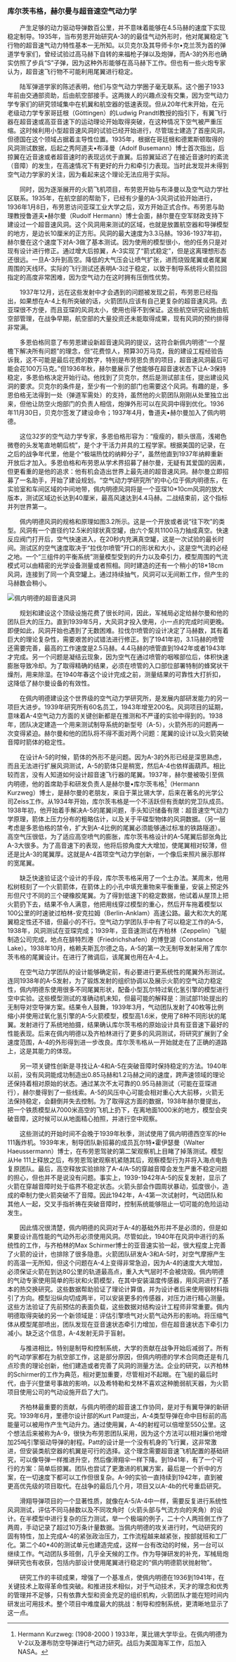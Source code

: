 ### 库尔茨韦格，赫尔曼与超音速空气动力学

　　产生足够的动力驱动导弹数百公里，并不意味着能够在4.5马赫的速度下实现稳定制导。1935年，当布劳恩开始研究A-3的的最佳气动外形时，他对尾翼稳定飞行物的超音速气动力特性基本一无所知。以贝克尔及其导师卡尔•克兰茨为首的弹道学专家们，曾经试验过高马赫下自转的来福枪子弹以及炮弹，而A-3的外形也确实仿照了步兵“S”子弹，因为这种外形能够在高马赫下工作。但也有一些火炮专家认为，超音速飞行物不可能利用尾翼进行稳定。

　　陆军弹道学家的陈述表明，他们与空气动力学圈子毫无联系。这个圈子1933年前由交通部资助，后由航空部接手。这两拨人的兴趣点没有交集，因为空气动力学专家们的研究领域集中在机翼和航空器的低速表现。但从20年代末开始，在元老级动力学专家哥廷根（Göttingen）的Ludwig Prandtl教授的指引下，有翼飞行器在超音速或高亚音速下的运动理论开始取得突破，在这种情况下空气被严重压缩。这时候利用小型超音速风洞的试验已经开始进行，尽管瑞士建造了首座风洞，但德国在这个领域占据着主导性位置。1935年，根据在哥廷根和德累斯顿取得的风洞测试数据，后起之秀阿道夫•布泽曼（Adolf Busemann）博士首次指出，后掠翼在近音速或者超音速时的表现远优于直翼。后掠翼延迟了在接近音速时的紊流（音障）的发生，在高速情况下有更好的升力和牵引力表现。当时此发现并未得到空气动力学家的关注，因为看起来这个理论无法应用于实际。

　　同时，因为逐渐展开的火箭飞机项目，布劳恩开始与布泽曼以及空气动力学社区联系。1935年，在航空部的帮助下，已经有少量的A-3风洞试验开始进行，1936年1月8日，布劳恩访问亚琛工业大学之后，双方开始正式合作。布劳恩与助理教授鲁道夫•赫尔曼（Rudolf Hermann）博士会面，赫尔曼在空军财政支持下建设过一个超音速风洞。这个风洞用来测试的区域，也就是放置航空器和导弹模型的地方，是边长10厘米的正方形。风洞的最大速度为3.3马赫。1936-1937年初，赫尔曼在这个速度下对A-3做了基本测试。因为使用的模型很小，他的任务只是对现有设计进行修正。通过增大后掠翼，A-3实现了“箭式稳定”，但是这离理想形态还很远。一旦A-3升到高空。降低的大气压会让喷气扩张，进而烧毁尾翼或者尾翼周围的天线环。实际的飞行测试还表明A-3过于稳定，以致于制导系统将火箭拉回指定的高度非常困难，因为空气动力在这时拥有压倒性优势。

　　1937年12月，远在这些发射中才会遇到的问题被发现之前，布劳恩已经指出，如果想在A-4上有所突破的话，火箭团队应该有自己更复杂的超音速风洞。去亚琛很不方便，而且亚琛的风洞太小，使用也得不到保证。这些航空研究设施由航空部管理，在战争早期，航空部的大量投资还未能取得成果，现有风洞的预约排得非常满。

　　多恩伯格同意了布劳恩建设新超音速风洞的提议，这符合新佩内明德“一个屋檐下解决所有问题”的理念，但“花费惊人，预算30万马克，我的建设工程经验告诉我，这不可能是最后花费的数字，特别是布劳恩负责的项目，超音速风洞最后可能会花100万马克。”但1936年秋，赫尔曼展示了他能够在超音速状态下让A-3保持稳定，多恩伯格决定开始行动。他找到了贝克尔，然后是测试部主任，提出建设风洞的要求。贝克尔的条件是，至少有一个别的部门也需要这个风洞。有趣的是，多恩伯格无法得到一处（弹道军需处）的支持，虽然他的火箭团队刚刚从处里独立出来，但他让防空火炮部门的负责人相信，炮弹外形可以在风洞中得到优化。1936年11月30日，贝克尔签发了建设命令；1937年4月，鲁道夫•赫尔曼加入了佩内明德。

　　这位32岁的空气动力学专家，多恩伯格形容为：“瘦瘦的，额头很高，浅褐色微卷的头发笔直地朝后梳”，是个才干活力并具的工程学家。根据美国的记录，在之后的战争年代里，他是个“极端热忱的纳粹分子”，虽然他直到1937年纳粹重新开放后才加入。多恩伯格和布劳恩从学术界招募了赫尔曼，无疑有其爱国的因素，但更看重的是他的追求：他有机会造出世界上最先进的超音速风洞。赫尔曼立即招募了一名助手，开始了建设规划。“空气动力学研究所”的中心位于佩内明德东，在实验室和车间区域的中间地带，佩内明德风洞将是一个亚琛10\*10cm风洞的放大版本，测试区域边长达到40厘米，最高风速达到4.4马赫。二战结束前，这个指标并列世界第一。

　　佩内明德风洞的规格和原理如图3.2所示。这是一个开放或者说“往下吹”的类型。风洞有一个直径约12.5米的球状真空罐，由六个泵共1100马力抽成真空。快速反应阀门打开后，空气快速进入，在20秒内充满真空罐，这是一次试验的最长时间。测试区的空气速度取决于“拉伐尔喷管”开口的形状和大小，这是空气流的必经之地。一个“三组件的平衡系统”测量模型受到的升力以及牵引力，模型周围的气流模式可以由精密的光学设备测量或者照相。同时建造的还有一个稍小的18\*18cm风洞，连接到了同一个真空罐上。通过持续抽气，风洞可以无间断工作，但产生的马赫数会稍小。

![佩内明德的超音速风洞](../styles/Wind_tunnel.png)

　　规划和建设这个顶级设施花费了很长时间，因此，军械局必定给赫尔曼和他的团队巨大的压力。直到1939年5月，大风洞才投入使用，小一点的完成时间更晚。即便如此，风洞开始也遇到了无数困难。拉伐尔喷管的设计决定了马赫数，其有着巨大的理论复杂性，需要艰苦的试错法进行修正。到了1941年初，3.1马赫的喷管还需要完善，最高的工作速度是2.5马赫。4.4马赫的喷管直到1942年或者1943年才完成。另一个问题是凝结云现象，因为空气在通过喷管的咽喉部位后，体积快速膨胀导致冷却。为了取得精确的结果，必须在喷管的入口部位部署特制的蜂窝状干燥剂，用来除湿。在1940年春这个设计完成之前，测量结果的可靠性大打折扣，这降低了赫尔曼设备的有效性。

　　在佩内明德建设这个世界级的空气动力学研究所，是发展内部研发能力的另一项巨大进步。1939年研究所有60名员工，1943年增至200名。风洞项目的延期，意味着A-4空气动力方面的关键创新都是在推测和不严谨的实验中得到的。1938年，团队决定建造一个用来测试制导系统的新型号（A-5），火箭外形的问题再一次变得紧迫。赫尔曼和他的团队将不得不面对两个问题：尾翼的设计以及火箭突破音障时箭体的稳定性。

　　在设计A-5的时候，箭体的外形不是问题。因为A-3的外形已经是深思熟虑，而且无法进行扩展风洞测试，A-5的箭体只是稍宽，然后A-4也依样画葫芦。相比较而言，没有人知道如何设计超音速飞行器的尾翼。1937年，赫尔曼被吸引至佩内明德，他的首席助手和研发负责人是赫尔曼•库尔茨韦格[^1]（Hermann Kurzweg）博士，是赫尔曼的老朋友，来自于莱比锡大学，后来在著名的光学公司Zeiss工作。从1934年开始，库尔茨韦格是一个不活跃但有贡献的党卫队成员。1938年初，他开始着手解决A-5的尾翼问题，手头知识储备有限：超音速空气动力学原理，箭体上压力分布的粗略估计，以及关于平碟型物体的风洞数据。（另一层考虑是多恩伯格的禁令，扩大到A-4比例的尾翼必须能够通过标准的铁路隧道）。高空气压很低，为了适应高空喷气的膨胀，库尔茨韦格设计的A-5尾翼后部张角比A-3大很多。为了高音速下的表现，他将后掠角度大大增加，使尾翼相对较薄，但还是比A-3的尾翼厚。这就是A-4首项空气动力学创新，一个像后来照片展示那样的宽尾翼。

　　缺乏快速验证这个设计的手段，库尔茨韦格采用了一个土办法。某周末，他用松树枝刻了一个火箭箭体，在箭体上的小孔中填充重物来平衡重量，安装上预定外形但尺寸不同的三个硬橡胶尾翼。为了得到低速下的稳定数据，他试着从屋顶上把火箭扔下去，结果不令人满意，他把用线穿过模型的重心，然后开车拖着模型以100公里的时速驶过柏林-安克拉姆（Berlin-Anklam）高速公路。最大和次大的尾翼稳定性还不错，但最小的不行。空气动力学团队手中有了可以稳定工作的A-5，1938年，风洞测试在亚琛完成；1939年，亚音速测试在齐柏林（Zeppelin）飞艇制造公司完成，地点在腓特烈港（Friedrichshafen）的博登湖（Constance Lake）。1938年10月，格赖夫斯瓦尔德之岛，A-5的第一次无制导发射采用了库尔茨韦格的尾翼设计。在进行了微调后，该尾翼也用在A-4上。

　　在空气动力学团队的设计能够确定前，有必要进行更系统性的尾翼外形测试。连同1938年的A-5发射，为了锻炼发射的组织协调以及展示火箭的空气动力稳定性，佩内明德东使用很多不同尾翼形状，配备小型瓦尔特过氧化氢引擎的模型进行空中实验。这些模型测试的准确动机未知，但最可能的解释是：测试部11处提出的无制导对空导弹方案。结果令人鼓舞，1939年3月，气动团队发射了40枚等比例缩小并使用过氧化氢引擎的A-5火箭模型，模型高1.6米，使用了8种不同形状的尾翼。发射进行了系统地拍摄，结果确认库尔茨韦格的原始设计具有亚音速下最好的性能表现。后来在佩内明德以及齐柏林进行了更多的风洞测试，将研究扩展到了全速度范围，A-4的外形得到进一步改良。库尔茨韦格从一开始就走在了正确的道路上，这是其能力的体现。

　　另一项关键性创新是寻找让A-4和A-5在突破音障时保持稳定的方法。1940年以前，没有风洞能成功制造出0.85马赫和1.2马赫之间的速度，跨声速领域的理论还保持着相对原始的状态。通过某次不太可靠的0.95马赫测试（可能在亚琛进行），赫尔曼得到了一些线索。A-5的风压中心可能会相对重心大大前移，火箭无法保持稳定，会翻倒并失去控制。为了取得这方面的数据，1938年赫尔曼提出，把一个铁质模型从7000米高空的飞机上扔下，在离地面1000米的地方，模型会突破音障，这时候可以从地面精心拍照，并进行空中观察。

　　这些测试的开始时间不会晚于1939年秋季，测试使用了佩内明德西空军的He 111轰炸机。1939年末，制导团队新招募的成员瓦尔特•霍伊瑟曼（Walter Haeussermann）博士，在布劳恩驾驶的第二架观察机上目睹了掉落测试。模型从He 111上释放之后，布劳恩驾驶观察机紧随其后，观察模型行为并将入海点电告复原团队。最后，高空释放实验排除了A-4/A-5的穿越音障会发生严重不稳定问题的担心，但也并不是说没有问题。事实上，1939-1942年A-5的反复发射，显示了火箭在穿越音障时处于临界不稳定状态。火箭头部会作圆周状暴动，弧度很小，造成的牵制力使火箭突破不了音障。因此1942年，A-4第一次试射时，气动团队和其他人一起，交叉手指祈祷在突破音障时，控制系统能够阻止一切可能的危险运动发生。

　　因此情况很清楚，佩内明德的风洞对于A-4的基础外形并不是必须的，但是如果要设计高性能的气动外形必须使用风洞。尽管如此，1940年在风洞中进行的系统性的工作，与齐柏林的Max Schirmer博士的亚音速实验一起，很大程度上完善了火箭的设计，也排除了很多隐患。火箭团队研发A-3和A-5时，对空气摩擦产生的高温一无所知，但这个问题在A-4上变得非常急迫，因为A-4的速度大大增加，必须保证火箭在到达80公里的轨道最高点，重入大气层时不会被烧毁。佩内明德的气动专家使用简单的形状和火箭模型，在其中安装温度传感器，用风洞进行了基本的热交换研究。这些数据帮助验证了理论计算值，并为设计者后来使用钢材料指引了方向。模型沿纵向切成两半，可以安装更多的传感器，对压力进行精心测量。这些方法验证了先前预估的表面负载，这些数据对结构设计工程师非常重要。佩内明德取得突破的另一个新领域是：评估引擎喷气对火箭气动外形的影响。将压缩气体从模型尾部喷出，团队发现在亚音速状态牵引力增加，但在超音速状态下牵引力减小。缺乏这个信息，A-4发射无异于盲射。

　　与推进相比，特别是制导和控制系统，大学的贡献在战争开始后减弱了。所有的气动学家都在为航空部工作，这是部分原因，但佩内明德的学术合同商还是有几点珍贵的理论创新，他们建造或者完善了风洞的测量方法。企业的研究，以齐柏林的Schirmer的工作为典范，相对更加重要，尽管相对不起眼。在飞艇的最后时代，由于兴登堡号事故的影响，以及希特勒和戈林不喜欢这种脆弱航天器，为火箭项目使用公司的气动设施开启了大门。

　　齐柏林最重要的贡献，与佩内明德的超音速工作协同，是对于有翼导弹的新研究。1939年6月，里德尔设计部的Kurt Patt提出，A-4类型导弹在命中目标前的高能量可以被用作产生气动升力。通过使用翼，A-4的射程可以倍增至550公里。这个想法后来被称为A-9，很快为布劳恩团队采用，因为这个方法可以相对廉价地增加25吨引擎驱动导弹的射程。Patt的设计是一个没有机身的飞行翼，这非常激进，但安装类航空器的机翼是可行的选择。这个理念需要超音速飞机配置的基础研究，可以像导弹一样推进升空，然后像滑翔伞一样下降。到1941年，有了一个可行的方案：简单后掠翼。团队也尝试了更激进的机翼方案，最后是一个折中的方案，在一切速度下都可以工作但很复杂。A-9的实验一直持续到1942年，直到被更高优先级的项目取代。在战争的最后几个月，项目又以A-4b的代号重启研究。

　　滑翔导弹项目的一个显著性质，就像在A-5/A-4中一样，需要反复进行系统性风洞测试，评估不同马赫数以及不同攻角时（火箭头部与气流方向的夹角）的设计。在半模型中进行复杂的压力测试，举一个极端的例子，二十个人两班倒工作了两周，手动记录了超过10万条计量数据。当佩内明德的攻关进行时，气动研究的固有特性，加上完成A-4的紧张政治压力，工作流程越来越紧张，按部就班和工厂化。第二个40\*40的测试单元也建造完成，这样一台有改动的时候，另一台可以继续工作。气动团队多班倒，几乎全天候的工作。作为导弹研发的补充，军械局炮弹研究也有收获，包括内部设计使用尾翼进行稳定的“佩内明德箭状抛射物”。

　　研究工作的丰硕成果，增强了一个基准点，使佩内明德在1936到1941年，在关键技术上取得革命性突破。和推进技术相似，对于气动技术，天才的理念和优秀的管理并不足够，只有依靠大型和资金充足的组织机构，火箭团队才能在短时间内研发出可用技术。整个项目中难度最大的挑战：制导和控制系统，更清晰地显示了这一点。

[^1]:  Hermann Kurzweg: (1908-2000 ) 1933年，莱比锡大学毕业。在佩内明德为V-2以及瀑布防空导弹进行气动力研究。战后为美国海军工作，后加入NASA。